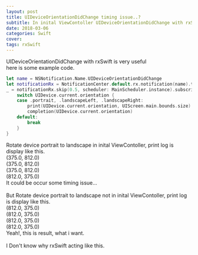 ```yaml
---
layout: post
title: UIDeviceOrientationDidChange timing issue..?
subtitle: In inital ViewContoller UIDeviceOrientationDidChange with rxSwift has might be some glitch...
date: 2018-03-06
categories: Swift
cover:
tags: rxSwift
---
```


UIDeviceOrientationDidChange with rxSwift is very useful<br />
here is some example code.

```swift
let name = NSNotification.Name.UIDeviceOrientationDidChange
let notificationRx = NotificationCenter.default.rx.notification(name).takeUntil(rx.deallocated)
_ = notificationRx.skip(0.5, scheduler: MainScheduler.instance).subscribe { notification in
    switch UIDevice.current.orientation {
    case .portrait, .landscapeLeft, .landscapeRight:
        print(UIDevice.current.orientation, UIScreen.main.bounds.size)
        completion(UIDevice.current.orientation)
    default:
        break
    }
}
```

Rotate device portrait to landscape in inital ViewContoller, print log is display like this.<br />
(375.0, 812.0)<br />
(375.0, 812.0)<br />
(375.0, 812.0)<br />
(812.0, 375.0)<br />
It could be occur some timing issue...<br />
<br />
But Rotate device portrait to landscape not in inital ViewContoller, print log is display like this.<br />
(812.0, 375.0)<br />
(812.0, 375.0)<br />
(812.0, 375.0)<br />
(812.0, 375.0)<br />
Yeah!, this is result, what i want.<br />
<br />
I Don't know why rxSwift acting like this.
